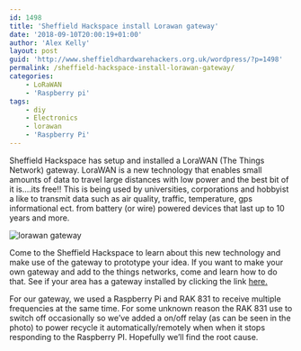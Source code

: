 ```yaml
---
id: 1498
title: 'Sheffield Hackspace install Lorawan gateway'
date: '2018-09-10T20:00:19+01:00'
author: 'Alex Kelly'
layout: post
guid: 'http://www.sheffieldhardwarehackers.org.uk/wordpress/?p=1498'
permalink: /sheffield-hackspace-install-lorawan-gateway/
categories:
    - LoRaWAN
    - 'Raspberry pi'
tags:
    - diy
    - Electronics
    - lorawan
    - 'Raspberry Pi'
---
```


Sheffield Hackspace has setup and installed a LoraWAN (The Things Network) gateway. LoraWAN is a new technology that enables small amounts of data to travel large distances with low power and the best bit of it is….its free!! This is being used by universities, corporations and hobbyist a like to transmit data such as air quality, traffic, temperature, gps informational ect. from battery (or wire) powered devices that last up to 10 years and more.

![lorawan gateway](https://i.imgur.com/iVFyg4D.jpg)

Come to the Sheffield Hackspace to learn about this new technology and make use of the gateway to prototype your idea. If you want to make your own gateway and add to the things networks, come and learn how to do that. See if your area has a gateway installed by clicking the link [here.](https://ttnmapper.org/)

For our gateway, we used a Raspberry Pi and RAK 831 to receive multiple frequencies at the same time. For some unknown reason the RAK 831 use to switch off occasionally so we’ve added a on/off relay (as can be seen in the photo) to power recycle it automatically/remotely when when it stops responding to the Raspberry PI. Hopefully we’ll find the root cause.